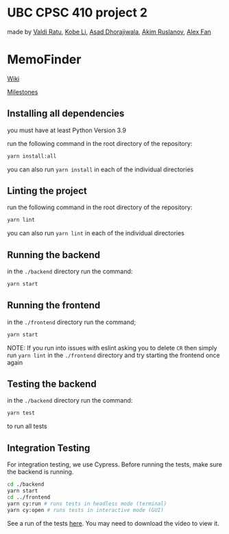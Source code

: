 # UBC CPSC 410 project 2
made by [Valdi Ratu](https://github.com/ValdiRatu), [Kobe Li](https://github.com/kobili), [Asad Dhorajiwala](https://github.com/AnimeAllstar), [Akim Ruslanov](https://github.com/akim-ruslanov), [Alex Fan](https://github.com/azurespear)

# MemoFinder

[Wiki](https://github.students.cs.ubc.ca/CPSC410-2022W-T1/Project2Group2/wiki)

[Milestones](https://github.students.cs.ubc.ca/CPSC410-2022W-T1/Project2Group2/wiki/Milestones)

## Installing all dependencies

you must have at least Python Version 3.9

run the following command in the root directory of the repository:

```bash
yarn install:all
```

you can also run `yarn install` in each of the individual directories

## Linting the project

run the following command in the root directory of the repository:

```bash
yarn lint
```

you can also run `yarn lint` in each of the individual directories

## Running the backend

in the `./backend` directory run the command:

```bash
yarn start
```

## Running the frontend

in the `./frontend` directory run the command;

```bash
yarn start
```

NOTE: If you run into issues with eslint asking you to delete `CR` then simply run `yarn lint` in the `./frontend`
directory and try starting the frontend once again

## Testing the backend

in the `./backend` directory run the command:

```bash
yarn test
```

to run all tests

## Integration Testing

For integration testing, we use Cypress. Before running the tests, make sure the backend is running.

```bash
cd ./backend
yarn start
cd ../frontend
yarn cy:run # runs tests in headless mode (terminal)
yarn cy:open # runs tests in interactive mode (GUI)
```

See a run of the tests [here](./frontend/cypress/videos/app.cy.tsx.mp4). You may need to download the video to view it.
